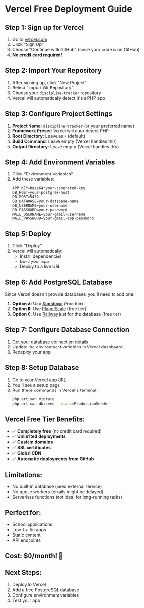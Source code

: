 # Vercel Free Deployment Guide

## Step 1: Sign up for Vercel
1. Go to [vercel.com](https://vercel.com)
2. Click "Sign Up"
3. Choose "Continue with GitHub" (since your code is on GitHub)
4. **No credit card required!**

## Step 2: Import Your Repository
1. After signing up, click "New Project"
2. Select "Import Git Repository"
3. Choose your `discipline-tracker` repository
4. Vercel will automatically detect it's a PHP app

## Step 3: Configure Project Settings
1. **Project Name**: `discipline-tracker` (or your preferred name)
2. **Framework Preset**: Vercel will auto-detect PHP
3. **Root Directory**: Leave as `/` (default)
4. **Build Command**: Leave empty (Vercel handles this)
5. **Output Directory**: Leave empty (Vercel handles this)

## Step 4: Add Environment Variables
1. Click "Environment Variables"
2. Add these variables:
   ```
   APP_KEY=base64:your-generated-key
   DB_HOST=your-postgres-host
   DB_PORT=5432
   DB_DATABASE=your-database-name
   DB_USERNAME=your-username
   DB_PASSWORD=your-password
   MAIL_USERNAME=your-gmail-username
   MAIL_PASSWORD=your-gmail-app-password
   ```

## Step 5: Deploy
1. Click "Deploy"
2. Vercel will automatically:
   - Install dependencies
   - Build your app
   - Deploy to a live URL

## Step 6: Add PostgreSQL Database
Since Vercel doesn't provide databases, you'll need to add one:
1. **Option A**: Use [Supabase](https://supabase.com) (free tier)
2. **Option B**: Use [PlanetScale](https://planetscale.com) (free tier)
3. **Option C**: Use [Railway](https://railway.app) just for the database (free tier)

## Step 7: Configure Database Connection
1. Get your database connection details
2. Update the environment variables in Vercel dashboard
3. Redeploy your app

## Step 8: Setup Database
1. Go to your Vercel app URL
2. You'll see a setup page
3. Run these commands in Vercel's terminal:
   ```bash
   php artisan migrate
   php artisan db:seed --class=ProductionSeeder
   ```

## Vercel Free Tier Benefits:
- ✅ **Completely free** (no credit card required)
- ✅ **Unlimited deployments**
- ✅ **Custom domains**
- ✅ **SSL certificates**
- ✅ **Global CDN**
- ✅ **Automatic deployments from GitHub**

## Limitations:
- No built-in database (need external service)
- No queue workers (emails might be delayed)
- Serverless functions (not ideal for long-running tasks)

## Perfect for:
- School applications
- Low-traffic apps
- Static content
- API endpoints

## Cost: $0/month! 🎉

## Next Steps:
1. Deploy to Vercel
2. Add a free PostgreSQL database
3. Configure environment variables
4. Test your app
